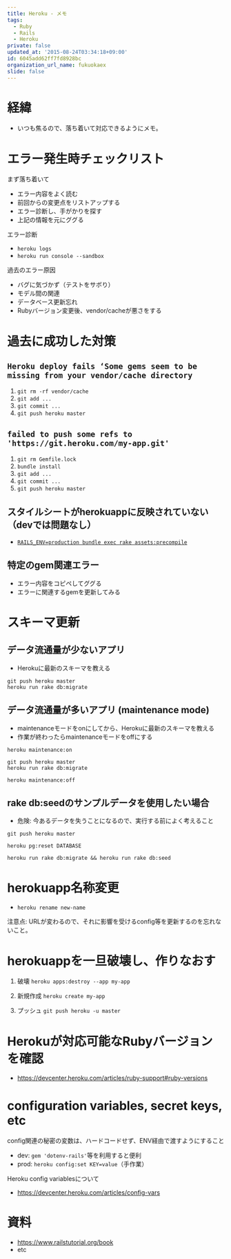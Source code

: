 ```yaml
---
title: Heroku - メモ
tags:
  - Ruby
  - Rails
  - Heroku
private: false
updated_at: '2015-08-24T03:34:18+09:00'
id: 6045add62ff7fd8928bc
organization_url_name: fukuokaex
slide: false
---
```

# 経緯

- いつも焦るので、落ち着いて対応できるようにメモ。

# エラー発生時チェックリスト

まず落ち着いて

- エラー内容をよく読む
- 前回からの変更点をリストアップする
- エラー診断し、手がかりを探す
- 上記の情報を元にググる

エラー診断

- `heroku logs`
- `heroku run console --sandbox`


過去のエラー原因

- バグに気づかず（テストをサボり）
- モデル間の関連
- データベース更新忘れ
- Rubyバージョン変更後、vendor/cacheが悪さをする

# 過去に成功した対策

## `Heroku deploy fails ‘Some gems seem to be missing from your vendor/cache directory`

1. `git rm -rf vendor/cache`
2. `git add ...`
3. `git commit ...`
4. `git push heroku master`

## `failed to push some refs to 'https://git.heroku.com/my-app.git'`

1. `git rm Gemfile.lock`
2. `bundle install`
3. `git add ...`
4. `git commit ...`
5. `git push heroku master`

## スタイルシートがherokuappに反映されていない（devでは問題なし）

- [`RAILS_ENV=production bundle exec rake assets:precompile`](http://guides.rubyonrails.org/asset_pipeline.html#precompiling-assets)

## 特定のgem関連エラー

- エラー内容をコピペしてググる
- エラーに関連するgemを更新してみる

# スキーマ更新

## データ流通量が少ないアプリ

- Herokuに最新のスキーマを教える

```
git push heroku master
heroku run rake db:migrate
```

## データ流通量が多いアプリ (maintenance mode)

- maintenanceモードをonにしてから、Herokuに最新のスキーマを教える
- 作業が終わったらmaintenanceモードをoffにする

```
heroku maintenance:on

git push heroku master
heroku run rake db:migrate

heroku maintenance:off
```

## rake db:seedのサンプルデータを使用したい場合

- 危険: 今あるデータを失うことになるので、実行する前によく考えること

```
git push heroku master

heroku pg:reset DATABASE

heroku run rake db:migrate && heroku run rake db:seed
```

# herokuapp名称変更

- `heroku rename new-name`

注意点: URLが変わるので、それに影響を受けるconfig等を更新するのを忘れないこと。

# herokuappを一旦破壊し、作りなおす

1. 破壊
`heroku apps:destroy --app my-app`

2. 新規作成
`heroku create my-app`

3. プッシュ
`git push heroku -u master`

# Herokuが対応可能なRubyバージョンを確認

- https://devcenter.heroku.com/articles/ruby-support#ruby-versions


# configuration variables, secret keys, etc

config関連の秘密の変数は、ハードコードせず、ENV経由で渡すようにすること

- dev: `gem 'dotenv-rails'`等を利用すると便利
- prod: `heroku config:set KEY=value`（手作業）

Heroku config variablesについて

- https://devcenter.heroku.com/articles/config-vars

# 資料

- https://www.railstutorial.org/book
- etc
